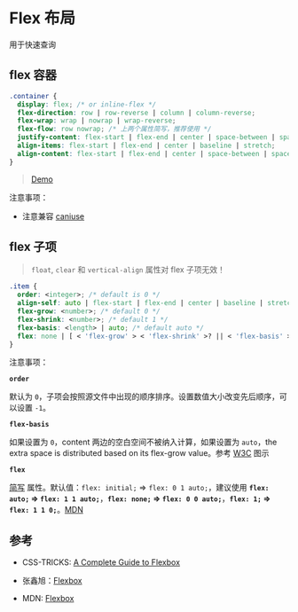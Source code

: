 # Flex 布局

用于快速查询

## flex 容器

```css
.container {
  display: flex; /* or inline-flex */
  flex-direction: row | row-reverse | column | column-reverse;
  flex-wrap: wrap | nowrap | wrap-reverse;
  flex-flow: row nowrap; /* 上两个属性简写，推荐使用 */
  justify-content: flex-start | flex-end | center | space-between | space-around | space-evenly;
  align-items: flex-start | flex-end | center | baseline | stretch;
  align-content: flex-start | flex-end | center | space-between | space-around | stretch;
}
```

> [Demo](https://codepen.io/yuliangmu/pen/aRYJPx/)

注意事项：

- 注意兼容 [caniuse][flexbox]

[flexbox]: (https://caniuse.com/#search=flexbox)

## flex 子项

> `float`, `clear` 和 `vertical-align` 属性对 flex 子项无效！

```css
.item {
  order: <integer>; /* default is 0 */
  align-self: auto | flex-start | flex-end | center | baseline | stretch;
  flex-grow: <number>; /* default 0 */
  flex-shrink: <number>; /* default 1 */
  flex-basis: <length> | auto; /* default auto */
  flex: none | [ < 'flex-grow' > < 'flex-shrink' >? || < 'flex-basis' > ];
}
```

注意事项：

**`order`**

默认为 `0`，子项会按照源文件中出现的顺序排序。设置数值大小改变先后顺序，可以设置 `-1`。

**`flex-basis`**

如果设置为 `0`，content 两边的空白空间不被纳入计算，如果设置为 `auto`，the extra space is distributed based on its flex-grow value。参考 [W3C](https://www.w3.org/TR/css-flexbox-1/images/rel-vs-abs-flex.svg) 图示

**`flex`**

[简写](https://developer.mozilla.org/en-US/docs/Web/CSS/Shorthand_properties) 属性。默认值：`flex: initial;` => `flex: 0 1 auto;`，建议使用 **`flex: auto;` => `flex: 1 1 auto;`**，**`flex: none;` => `flex: 0 0 auto;`**，**`flex: 1;` => `flex: 1 1 0;`**。[MDN](https://developer.mozilla.org/en-US/docs/Web/CSS/flex#Syntax)

## 参考

- CSS-TRICKS: [A Complete Guide to Flexbox](https://css-tricks.com/snippets/css/a-guide-to-flexbox/)

- 张鑫旭：[Flexbox](https://www.zhangxinxu.com/wordpress/2018/10/display-flex-css3-css/)

- MDN: [Flexbox](https://developer.mozilla.org/en-US/docs/Glossary/Flexbox)
